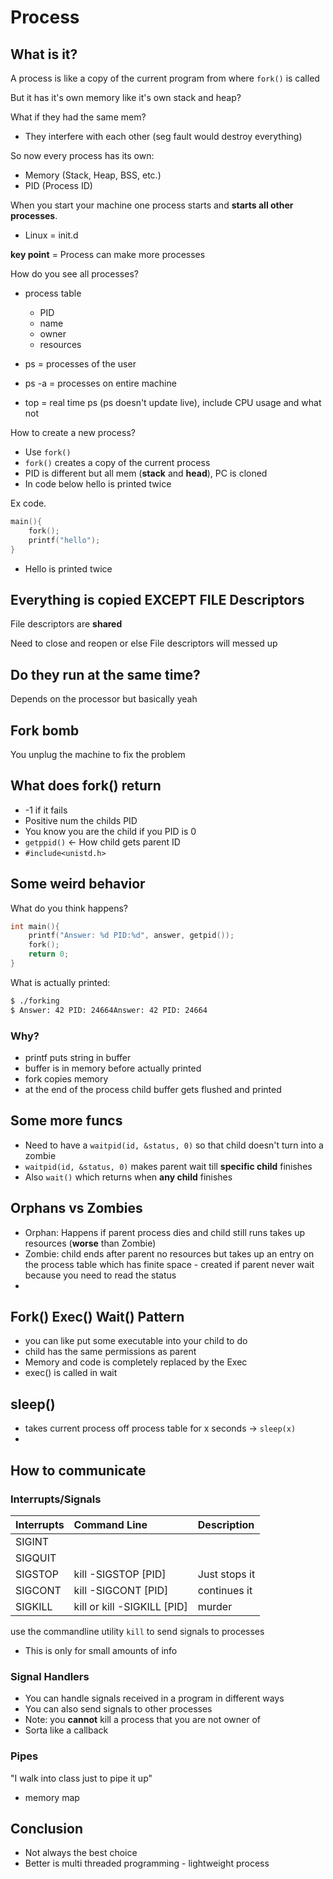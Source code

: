 
# Process

## What is it?

A process is like a copy of the current program from where `fork()` is called


But it has it's own memory
like it's own stack and heap?

What if they had the same mem?

* They interfere with each other (seg fault would destroy everything)

So now every process has its own:

* Memory (Stack, Heap, BSS, etc.)
* PID (Process ID)


When you start your machine one process starts and **starts all other processes**.

* Linux = init.d

**key point** = Process can make more processes

How do you see all processes?

* process table
    * PID
    * name
    * owner
    * resources


* ps = processes of the user
* ps -a = processes on entire machine
* top = real time ps (ps doesn't update live), include CPU usage and what not

How to create a new process?

* Use `fork()`
* `fork()` creates a copy of the current process
* PID is different but all mem (**stack** and **head**), PC is cloned
* In code below hello is printed twice

Ex code.

```c
main(){
    fork();
    printf("hello");
}
```
* Hello is printed twice

## Everything is copied EXCEPT FILE Descriptors

File descriptors are **shared**

Need to close and reopen or else
File descriptors will messed up

## Do they run at the same time?
Depends on the processor but basically yeah

## Fork bomb

You unplug the machine to fix the problem


## What does fork() return

* -1 if it fails
* Positive num the childs PID
* You know you are the child if you PID is 0
* `getppid()` <- How child gets parent ID
* `#include<unistd.h>`


## Some weird behavior

What do you think happens?
```c
int main(){
    printf("Answer: %d PID:%d", answer, getpid());
    fork();
    return 0;
}
```

What is actually printed:

```bash
$ ./forking
$ Answer: 42 PID: 24664Answer: 42 PID: 24664
```

### Why?

* printf puts string in buffer
* buffer is in memory before actually printed
* fork copies memory
* at the end of the process child buffer gets flushed and printed

## Some more funcs

* Need to have a `waitpid(id, &status, 0)` so that child doesn't turn into a zombie
* `waitpid(id, &status, 0)` makes parent wait till **specific child** finishes
* Also `wait()` which returns when **any child** finishes

## Orphans vs Zombies

* Orphan: Happens if parent process dies and child still runs takes up resources (**worse** than Zombie)
* Zombie: child ends after parent no resources but takes up an entry on the process table which has finite space - created if parent never wait because you need to read the status
*

## Fork() Exec() Wait() Pattern

* you can like put some executable into your child to do
* child has the same permissions as parent
* Memory and code is completely replaced by the Exec
* exec() is called in wait

## sleep()

* takes current process off process table for x seconds -> `sleep(x)`
*

## How to communicate

### Interrupts/Signals

| Interrupts | Command Line| Description    |
| :------------- | :------------- |:---|
| SIGINT       |       | |
| SIGQUIT  |  | |
|SIGSTOP| kill -SIGSTOP [PID] | Just stops it|
| SIGCONT | kill -SIGCONT [PID] | continues it|
| SIGKILL| kill or kill -SIGKILL [PID] | murder|

use the commandline utility `kill` to send signals to processes
* This is only for small amounts of info

### Signal Handlers

* You can handle signals received in a program in different ways
* You can also send signals to other processes
* Note: you **cannot** kill a process that you are not owner of
* Sorta like a callback

### Pipes

"I walk into class just to pipe it up"

* memory map

## Conclusion

* Not always the best choice
* Better is multi threaded programming - lightweight process
